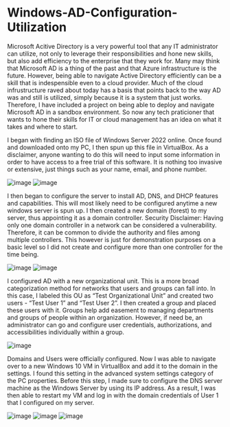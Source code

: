 # Windows-AD-Configuration-Utilization
Microsoft Acitive Directory is a very powerful tool that any IT administrator can utilize, not only to leverage their responsibilities and hone new skills, but also add efficiency to the enterprise that they work for. Many may think that Microsoft AD is a thing of the past and that Azure infrastructure is the future. However, being able to navigate Active Directory efficiently can be a skill that is indespensible even to a cloud provider. Much of the cloud infrustructure raved about today has a basis that points back to the way AD was and still is utilized, simply because it is a system that just works. Therefore, I have included a project on being able to deploy and navigate Microsoft AD in a sandbox environment. So now any tech praticioner that wants to hone their skills for IT or cloud management has an idea on what it takes and where to start.

I began with finding an ISO file of Windows Server 2022 online. Once found and downloaded onto my PC, I then spun up this file in VirtualBox. As a disclaimer, anyone wanting to do this will need to input some information in order to have access to a free trial of this software. It is nothing too invasive or extensive, just things such as your name, email, and phone number.

![image](https://github.com/user-attachments/assets/f5b4e7b2-d83f-43b6-b0a7-ea9853c7b382)
![image](https://github.com/user-attachments/assets/1d2f5228-c0be-4d4b-8b23-085f5a128ca8)

I then began to configure the server to install AD, DNS, and DHCP features and capabilities. This will most likely need to be configured anytime a new windows server is spun up. I then created a new domain (forest) to my server, thus appointing it as a domain controller. 
Security Disclaimer: Having only one domain controller in a network can be considered a vulnerability. Therefore, it can be common to divide the authority and files among multiple controllers. This however is just for demonstration purposes on a basic level so I did not create and configure more than one controller for the time being.

![image](https://github.com/user-attachments/assets/f85e39a7-401f-4e66-ba9b-ba276f7fe3db)
![image](https://github.com/user-attachments/assets/7c5e49a8-d027-4755-9cab-6c4912fc839b)



I configured AD with a new organizational unit. This is a more broad categorization method for networks that users and groups can fall into. In this case, I labeled this OU as “Test Organizational Unit” and created two users - “Test User 1” and “Test User 2”.  I then created a group and placed these users with it. Groups help add easement to managing departments and groups of people within an organization. However, if need be, an administrator can go and configure user credentials, authorizations, and accessibilities individually within a group. 

![image](https://github.com/user-attachments/assets/3aa2c96d-aa61-4865-844d-5d05566451d7)

Domains and Users were officially configured. Now I was able to navigate over to a new Windows 10 VM in VirtualBox and add it to the domain in the settings. I found this setting in the advanced system settings category of the PC properties. Before this step, I made sure to configure the DNS server machine as the Windows Server by using its IP address. As a result, I was then able to restart my VM and log in with the domain credentials of User 1 that I configured on my server.

![image](https://github.com/user-attachments/assets/a165c1bb-d1b8-4770-b6aa-b60c54629269)
![image](https://github.com/user-attachments/assets/4f15523b-fb2c-4ce7-9dc5-7018f378b0b0)
![image](https://github.com/user-attachments/assets/91ca2fbc-e372-403f-bf64-9fb1320a4381)
